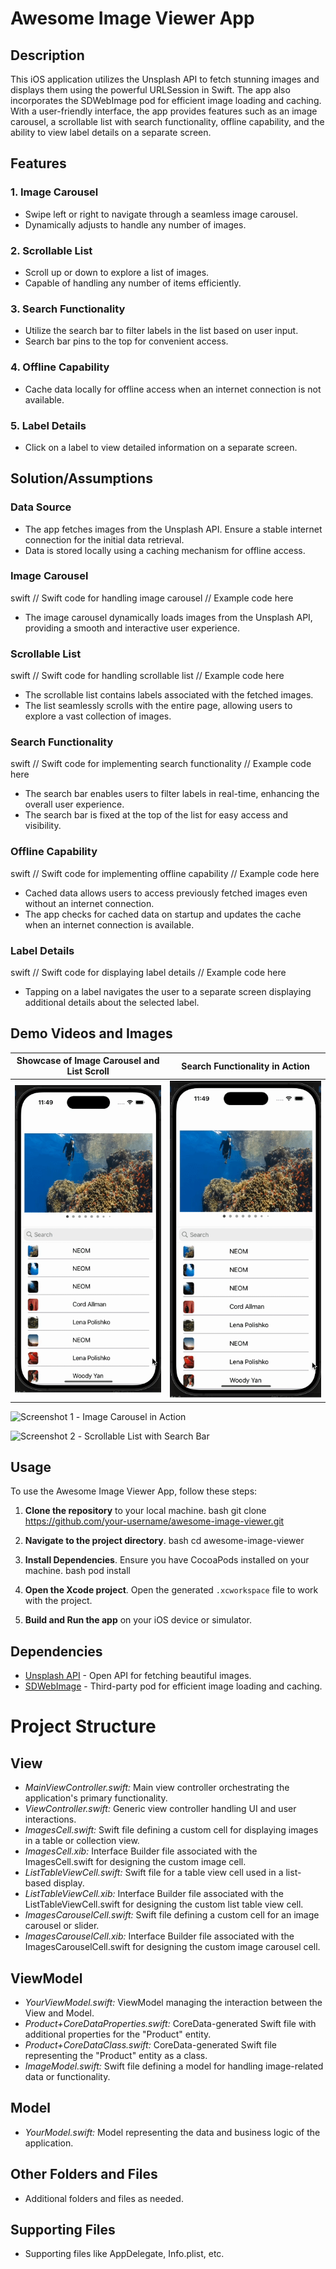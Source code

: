 
# Awesome Image Viewer App

## Description
This iOS application utilizes the Unsplash API to fetch stunning images and displays them using the powerful URLSession in Swift. The app also incorporates the SDWebImage pod for efficient image loading and caching. With a user-friendly interface, the app provides features such as an image carousel, a scrollable list with search functionality, offline capability, and the ability to view label details on a separate screen.

## Features

### 1. Image Carousel

- Swipe left or right to navigate through a seamless image carousel.
- Dynamically adjusts to handle any number of images.

### 2. Scrollable List

- Scroll up or down to explore a list of images.
- Capable of handling any number of items efficiently.

### 3. Search Functionality

- Utilize the search bar to filter labels in the list based on user input.
- Search bar pins to the top for convenient access.

### 4. Offline Capability

- Cache data locally for offline access when an internet connection is not available.

### 5. Label Details

- Click on a label to view detailed information on a separate screen.

## Solution/Assumptions

### Data Source

- The app fetches images from the Unsplash API. Ensure a stable internet connection for the initial data retrieval.
- Data is stored locally using a caching mechanism for offline access.

### Image Carousel

swift
// Swift code for handling image carousel
// Example code here


- The image carousel dynamically loads images from the Unsplash API, providing a smooth and interactive user experience.

### Scrollable List

swift
// Swift code for handling scrollable list
// Example code here


- The scrollable list contains labels associated with the fetched images.
- The list seamlessly scrolls with the entire page, allowing users to explore a vast collection of images.

### Search Functionality

swift
// Swift code for implementing search functionality
// Example code here


- The search bar enables users to filter labels in real-time, enhancing the overall user experience.
- The search bar is fixed at the top of the list for easy access and visibility.

### Offline Capability

swift
// Swift code for implementing offline capability
// Example code here


- Cached data allows users to access previously fetched images even without an internet connection.
- The app checks for cached data on startup and updates the cache when an internet connection is available.

### Label Details

swift
// Swift code for displaying label details
// Example code here


- Tapping on a label navigates the user to a separate screen displaying additional details about the selected label.

## Demo Videos and Images
| Showcase of Image Carousel and List Scroll                       |   Search Functionality in Action                      |
| ----------------------------------- | ----------------------------------- |
| ![Demo Video 1](https://github.com/rohit-dseu/1/blob/main/WhatsApp%20Video%202024-01-20%20at%2011.49.47%20PM.gif) | ![Demo Video 2](https://github.com/rohit-dseu/1/blob/main/WhatsApp%20Video%202024-01-20%20at%2011.49.47%20PM.gif)|

![Screenshot 1](screenshot_1.png) - Image Carousel in Action

![Screenshot 2](screenshot_2.png) - Scrollable List with Search Bar

## Usage

To use the Awesome Image Viewer App, follow these steps:

1. **Clone the repository** to your local machine.
    bash
    git clone https://github.com/your-username/awesome-image-viewer.git
    

2. **Navigate to the project directory**.
    bash
    cd awesome-image-viewer
    

3. **Install Dependencies**. Ensure you have CocoaPods installed on your machine.
    bash
    pod install
    

4. **Open the Xcode project**. Open the generated `.xcworkspace` file to work with the project.

5. **Build and Run the app** on your iOS device or simulator.

## Dependencies

- [Unsplash API](https://unsplash.com/developers) - Open API for fetching beautiful images.
- [SDWebImage](https://github.com/SDWebImage/SDWebImage) - Third-party pod for efficient image loading and caching.

# Project Structure

## View
- *MainViewController.swift:* Main view controller orchestrating the application's primary functionality.
- *ViewController.swift:* Generic view controller handling UI and user interactions.
- *ImagesCell.swift:* Swift file defining a custom cell for displaying images in a table or collection view.
- *ImagesCell.xib:* Interface Builder file associated with the ImagesCell.swift for designing the custom image cell.
- *ListTableViewCell.swift:* Swift file for a table view cell used in a list-based display.
- *ListTableViewCell.xib:* Interface Builder file associated with the ListTableViewCell.swift for designing the custom list table view cell.
- *ImagesCarouselCell.swift:* Swift file defining a custom cell for an image carousel or slider.
- *ImagesCarouselCell.xib:* Interface Builder file associated with the ImagesCarouselCell.swift for designing the custom image carousel cell.

## ViewModel
- *YourViewModel.swift:* ViewModel managing the interaction between the View and Model.
- *Product+CoreDataProperties.swift:* CoreData-generated Swift file with additional properties for the "Product" entity.
- *Product+CoreDataClass.swift:* CoreData-generated Swift file representing the "Product" entity as a class.
- *ImageModel.swift:* Swift file defining a model for handling image-related data or functionality.

## Model
- *YourModel.swift:* Model representing the data and business logic of the application.

## Other Folders and Files
- Additional folders and files as needed.

## Supporting Files
- Supporting files like AppDelegate, Info.plist, etc.
